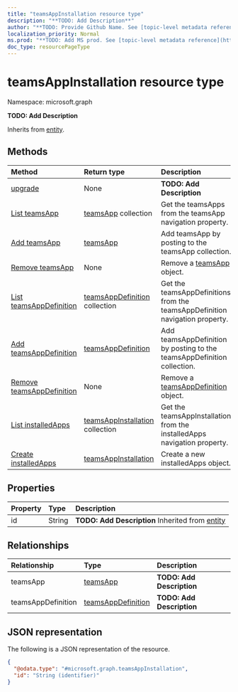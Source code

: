 ```yaml
---
title: "teamsAppInstallation resource type"
description: "**TODO: Add Description**"
author: "**TODO: Provide Github Name. See [topic-level metadata reference](https://msgo.azurewebsites.net/add/document/guidelines/metadata.html#topic-level-metadata)**"
localization_priority: Normal
ms.prod: "**TODO: Add MS prod. See [topic-level metadata reference](https://msgo.azurewebsites.net/add/document/guidelines/metadata.html#topic-level-metadata)**"
doc_type: resourcePageType
---
```


# teamsAppInstallation resource type


Namespace: microsoft.graph

**TODO: Add Description**


Inherits from [entity](../resources/entity.md).

## Methods
|Method|Return type|Description|
|:---|:---|:---|
|[upgrade](../api/teamsappinstallation-upgrade.md)|None|**TODO: Add Description**|
|[List teamsApp](../api/teamsappinstallation-list-teamsapp.md)|[teamsApp](../resources/teamsapp.md) collection|Get the teamsApps from the teamsApp navigation property.|
|[Add teamsApp](../api/teamsappinstallation-post-teamsapp.md)|[teamsApp](../resources/teamsapp.md)|Add teamsApp by posting to the teamsApp collection.|
|[Remove teamsApp](../api/teamsappinstallation-delete-teamsapp.md)|None|Remove a [teamsApp](../resources/teamsapp.md) object.|
|[List teamsAppDefinition](../api/teamsappinstallation-list-teamsappdefinition.md)|[teamsAppDefinition](../resources/teamsappdefinition.md) collection|Get the teamsAppDefinitions from the teamsAppDefinition navigation property.|
|[Add teamsAppDefinition](../api/teamsappinstallation-post-teamsappdefinition.md)|[teamsAppDefinition](../resources/teamsappdefinition.md)|Add teamsAppDefinition by posting to the teamsAppDefinition collection.|
|[Remove teamsAppDefinition](../api/teamsappinstallation-delete-teamsappdefinition.md)|None|Remove a [teamsAppDefinition](../resources/teamsappdefinition.md) object.|
|[List installedApps](../api/chat-list-installedapps.md)|[teamsAppInstallation](../resources/teamsappinstallation.md) collection|Get the teamsAppInstallations from the installedApps navigation property.|
|[Create installedApps](../api/chat-post-installedapps.md)|[teamsAppInstallation](../resources/teamsappinstallation.md)|Create a new installedApps object.|

## Properties
|Property|Type|Description|
|:---|:---|:---|
|id|String|**TODO: Add Description** Inherited from [entity](../resources/entity.md)|

## Relationships
|Relationship|Type|Description|
|:---|:---|:---|
|teamsApp|[teamsApp](../resources/teamsapp.md)|**TODO: Add Description**|
|teamsAppDefinition|[teamsAppDefinition](../resources/teamsappdefinition.md)|**TODO: Add Description**|

## JSON representation
The following is a JSON representation of the resource.
<!-- {
  "blockType": "resource",
  "keyProperty": "id",
  "@odata.type": "microsoft.graph.teamsAppInstallation",
  "baseType": "microsoft.graph.entity",
  "openType": false
}
-->
``` json
{
  "@odata.type": "#microsoft.graph.teamsAppInstallation",
  "id": "String (identifier)"
}
```

